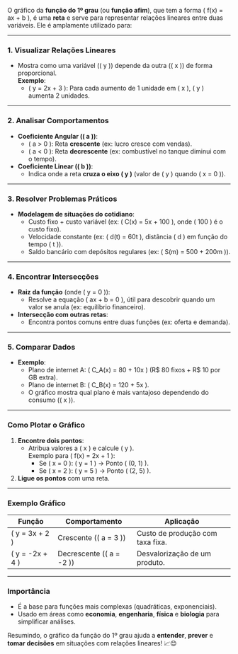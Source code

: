 O gráfico da **função do 1º grau** (ou **função afim**), que tem a forma \( f(x) = ax + b \), é uma **reta** e serve para representar relações lineares entre duas variáveis. Ele é amplamente utilizado para:

---

### **1. Visualizar Relações Lineares**
- Mostra como uma variável (\( y \)) depende da outra (\( x \)) de forma proporcional.  
  **Exemplo**:  
  - \( y = 2x + 3 \): Para cada aumento de 1 unidade em \( x \), \( y \) aumenta 2 unidades.

---

### **2. Analisar Comportamentos**
- **Coeficiente Angular (\( a \))**:
  - \( a > 0 \): Reta **crescente** (ex: lucro cresce com vendas).  
  - \( a < 0 \): Reta **decrescente** (ex: combustível no tanque diminui com o tempo).  
- **Coeficiente Linear (\( b \))**:
  - Indica onde a reta **cruza o eixo \( y \)** (valor de \( y \) quando \( x = 0 \)).

---

### **3. Resolver Problemas Práticos**
- **Modelagem de situações do cotidiano**:  
  - Custo fixo + custo variável (ex: \( C(x) = 5x + 100 \), onde \( 100 \) é o custo fixo).  
  - Velocidade constante (ex: \( d(t) = 60t \), distância \( d \) em função do tempo \( t \)).  
  - Saldo bancário com depósitos regulares (ex: \( S(m) = 500 + 200m \)).

---

### **4. Encontrar Intersecções**
- **Raiz da função** (onde \( y = 0 \)):  
  - Resolve a equação \( ax + b = 0 \), útil para descobrir quando um valor se anula (ex: equilíbrio financeiro).  
- **Intersecção com outras retas**:  
  - Encontra pontos comuns entre duas funções (ex: oferta e demanda).

---

### **5. Comparar Dados**
- **Exemplo**:  
  - Plano de internet A: \( C_A(x) = 80 + 10x \) (R$ 80 fixos + R$ 10 por GB extra).  
  - Plano de internet B: \( C_B(x) = 120 + 5x \).  
  - O gráfico mostra qual plano é mais vantajoso dependendo do consumo (\( x \)).

---

### **Como Plotar o Gráfico**
1. **Encontre dois pontos**:
   - Atribua valores a \( x \) e calcule \( y \).  
     Exemplo para \( f(x) = 2x + 1 \):  
     - Se \( x = 0 \): \( y = 1 \) → Ponto \( (0, 1) \).  
     - Se \( x = 2 \): \( y = 5 \) → Ponto \( (2, 5) \).  
2. **Ligue os pontos** com uma reta.

---

### **Exemplo Gráfico**
| Função          | Comportamento           | Aplicação                     |
|-----------------|-------------------------|-------------------------------|
| \( y = 3x + 2 \) | Crescente (\( a = 3 \)) | Custo de produção com taxa fixa. |
| \( y = -2x + 4 \) | Decrescente (\( a = -2 \)) | Desvalorização de um produto. |

---

### **Importância**
- É a base para funções mais complexas (quadráticas, exponenciais).  
- Usado em áreas como **economia**, **engenharia**, **física** e **biologia** para simplificar análises.  

Resumindo, o gráfico da função do 1º grau ajuda a **entender**, **prever** e **tomar decisões** em situações com relações lineares! 📈😊